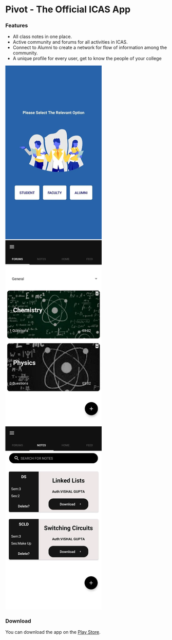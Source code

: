 # Pivot - The Official ICAS App

### Features

- All class notes in one place.
- Active community and forums for all activities in ICAS.
- Connect to Alumni to create a network for flow of information among the community.
- A unique profile for every user, get to know the people of your college

<div display="flex" padding="12">
  <img src="screenshots/1.webp" width="300" />
  <img src="screenshots/2.webp" width="300" />
  <img src="screenshots/3.webp" width="300" />
<div>

### Download
You can download the app on the [Play Store](https://play.google.com/store/apps/details?id=com.theenigma.pivot).
